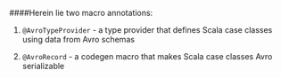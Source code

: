 ####Herein lie two macro annotations:

1) `@AvroTypeProvider` - a type provider that defines Scala case classes using data from Avro schemas

2) `@AvroRecord` - a codegen macro that makes Scala case classes Avro serializable 



